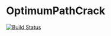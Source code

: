 # OptimumPathCrack

[![Build Status](https://github.com/humbertocarmona/OptimumPathCrack.jl/actions/workflows/CI.yml/badge.svg?branch=main)](https://github.com/humbertocarmona/OptimumPathCrack.jl/actions/workflows/CI.yml?query=branch%3Amain)
